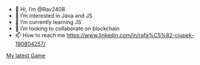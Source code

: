 - 👋 Hi, I’m @Rav2408
- 👀 I’m interested in Java and JS
- 🌱 I’m currently learning JS
- 💞️ I’m looking to collaborate on blockchain
- 📫 How to reach me https://www.linkedin.com/in/rafa%C5%82-ciupek-190804257/

<a href="https://rav2408.github.io/SpaceWars/" target="_blank">My latest Game</a>

<!---
Rav2408/Rav2408 is a ✨ special ✨ repository because its `README.md` (this file) appears on your GitHub profile.
You can click the Preview link to take a look at your changes.
--->
